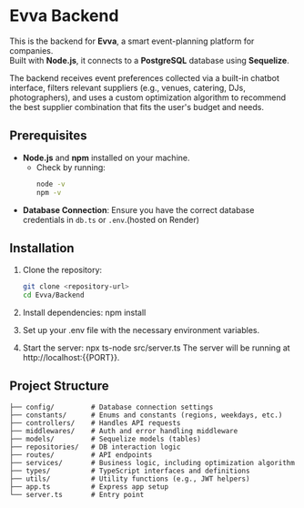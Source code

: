 # Evva Backend

This is the backend for **Evva**, a smart event-planning platform for companies.  
Built with **Node.js**, it connects to a **PostgreSQL** database using **Sequelize**.

The backend receives event preferences collected via a built-in chatbot interface, filters relevant suppliers (e.g., venues, catering, DJs, photographers), and uses a custom optimization algorithm to recommend the best supplier combination that fits the user's budget and needs.

## Prerequisites
- **Node.js** and **npm** installed on your machine.
  - Check by running:
    ```bash
    node -v
    npm -v
    ```
- **Database Connection**: Ensure you have the correct database credentials in `db.ts` or `.env`.(hosted on Render)

## Installation
1. Clone the repository:
   ```bash
   git clone <repository-url>
   cd Evva/Backend


2. Install dependencies:
    npm install

3. Set up your .env file with the necessary environment variables.

4. Start the server:
    npx ts-node src/server.ts
    The server will be running at http://localhost:{{PORT}}.

## Project Structure

```src/
├── config/         # Database connection settings
├── constants/      # Enums and constants (regions, weekdays, etc.)
├── controllers/    # Handles API requests
├── middlewares/    # Auth and error handling middleware
├── models/         # Sequelize models (tables)
├── repositories/   # DB interaction logic
├── routes/         # API endpoints
├── services/       # Business logic, including optimization algorithm
├── types/          # TypeScript interfaces and definitions
├── utils/          # Utility functions (e.g., JWT helpers)
├── app.ts          # Express app setup
└── server.ts       # Entry point
```


